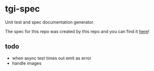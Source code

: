 tgi-spec
========
Unit test and spec documentation generator.

The spec for this repo was created by this repo and you can find it [here](spec/README.md)!

todo
----
- when async test times out emit as error
- handle images